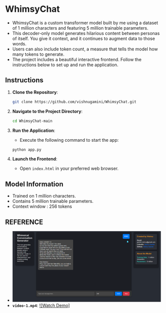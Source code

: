 # WhimsyChat
- WhimsyChat is a custom transformer model built by me using a dataset of 1 million characters and featuring 5 million trainable parameters.
- This decoder-only model generates hilarious content between personas of itself. You give it context, and it continues to augment data to those words.
- Users can also include token count, a measure that tells the model how many tokens to generate. 
- The project includes a beautiful interactive frontend. Follow the instructions below to set up and run the application.

## Instructions

1. **Clone the Repository**:
    ```sh
    git clone https://github.com/vishnugamini/WhimsyChat.git
    ```

2. **Navigate to the Project Directory**:
    ```sh
    cd WhimsyChat-main
    ```

3. **Run the Application**:
    - Execute the following command to start the app:
    ```sh
    python app.py
    ```

4. **Launch the Frontend**:
    - Open `index.html` in your preferred web browser.

## Model Information

- Trained on 1 million characters.
- Contains 5 million trainable parameters.
- Context window : 256 tokens

## REFERENCE
- ![Screenshot](/assests/pic-1.png)
- **`video-1.mp4`**: [![Watch Demo]](https://vimeo.com/993884106)



